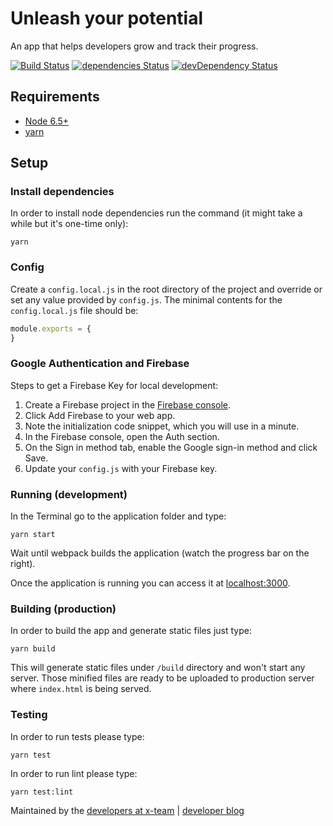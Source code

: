 # Unleash your potential

An app that helps developers grow and track their progress.

[![Build Status](https://travis-ci.org/x-team/unleash.svg?branch=master)](https://travis-ci.org/x-team/unleash)
[![dependencies Status](https://david-dm.org/x-team/unleash/status.svg)](https://david-dm.org/x-team/unleash)
[![devDependency Status](https://david-dm.org/x-team/unleash/dev-status.svg)](https://david-dm.org/x-team/unleash#info=devDependencies)

## Requirements

- [Node 6.5+](https://nodejs.org/en/)
- [yarn](https://yarnpkg.com/en/)

## Setup

### Install dependencies

In order to install node dependencies run the command (it might take a while but it's one-time only):

```shell
yarn
```

### Config

Create a `config.local.js` in the root directory of the project and override or set any value provided by `config.js`. The minimal contents for the `config.local.js` file should be:

```js
module.exports = {
}
```

### Google Authentication and Firebase

Steps to get a Firebase Key for local development:

 1. Create a Firebase project in the [Firebase console](https://console.firebase.google.com/).
 2. Click Add Firebase to your web app.
 3. Note the initialization code snippet, which you will use in a minute.
 4. In the Firebase console, open the Auth section.
 5. On the Sign in method tab, enable the Google sign-in method and click Save.
 6. Update your `config.js` with your Firebase key.

### Running (development)

In the Terminal go to the application folder and type:

```shell
yarn start
```

Wait until webpack builds the application (watch the progress bar on the right).

Once the application is running you can access it at [localhost:3000](http://localhost:3000).

### Building (production)

In order to build the app and generate static files just type:

```shell
yarn build
```

This will generate static files under `/build` directory and won't start any server. Those minified files are ready to be uploaded to production server where `index.html` is being served.

### Testing

In order to run tests please type:

```shell
yarn test
```

In order to run lint please type:

```shell
yarn test:lint
```
Maintained by the [developers at x-team](https://www.x-team.com) | [developer blog](https://www.x-team.com/blog/)


